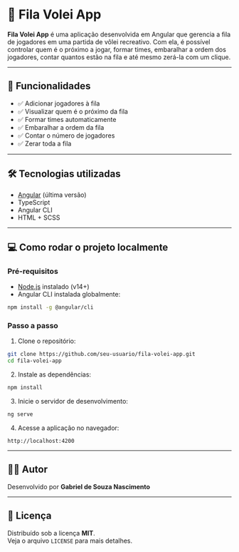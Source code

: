 # 🏐 Fila Volei App

**Fila Volei App** é uma aplicação desenvolvida em Angular que gerencia a fila de jogadores em uma partida de vôlei recreativo. Com ela, é possível controlar quem é o próximo a jogar, formar times, embaralhar a ordem dos jogadores, contar quantos estão na fila e até mesmo zerá-la com um clique.

---

## 🚀 Funcionalidades

- ✅ Adicionar jogadores à fila
- ✅ Visualizar quem é o próximo da fila
- ✅ Formar times automaticamente
- ✅ Embaralhar a ordem da fila
- ✅ Contar o número de jogadores
- ✅ Zerar toda a fila

---

## 🛠️ Tecnologias utilizadas

- [Angular](https://angular.io/) (última versão)
- TypeScript
- Angular CLI
- HTML + SCSS

---

## 💻 Como rodar o projeto localmente

### Pré-requisitos

- [Node.js](https://nodejs.org/) instalado (v14+)
- Angular CLI instalada globalmente:

```bash
npm install -g @angular/cli
```

### Passo a passo

1. Clone o repositório:

```bash
git clone https://github.com/seu-usuario/fila-volei-app.git
cd fila-volei-app
```

2. Instale as dependências:

```bash
npm install
```

3. Inicie o servidor de desenvolvimento:

```bash
ng serve
```

4. Acesse a aplicação no navegador:

```
http://localhost:4200
```

---

## 🧑‍💻 Autor

Desenvolvido por **Gabriel de Souza Nascimento**

---

## 📄 Licença

Distribuído sob a licença **MIT**.  
Veja o arquivo `LICENSE` para mais detalhes.
